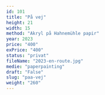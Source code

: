```yaml
---
id: 101
title: "På vej"
height: 21
width: 15
method: "Akryl på Hahnemühle papir"
year: 2023
price: "400"
exPrice: "400"
status: "privat"
fileName: "2023-en-route.jpg"
medie: "paperpainting"
draft: "False"
slug: "paa-vej"
weight: "260"
---
```

